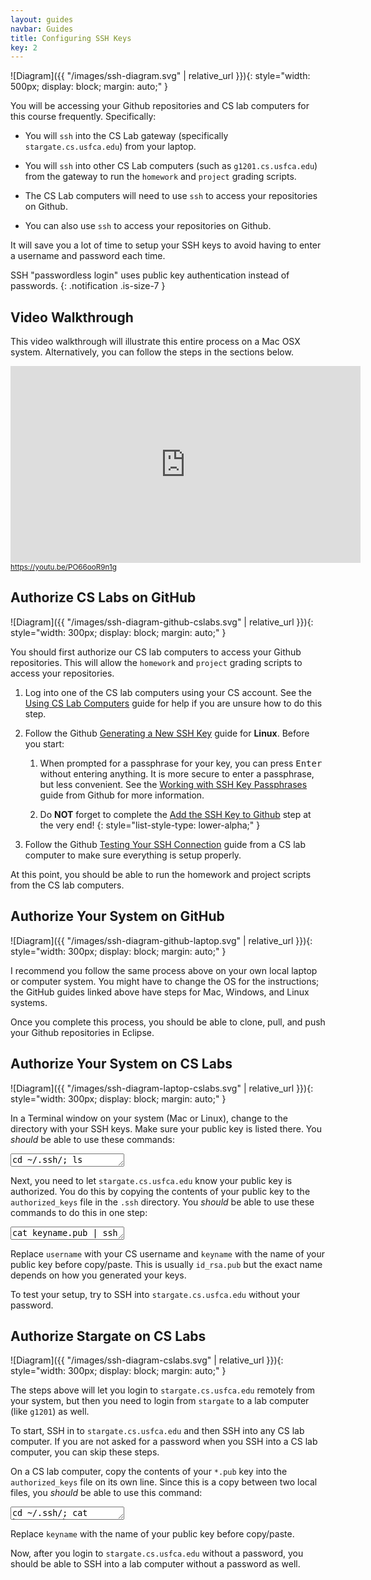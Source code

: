 ```yaml
---
layout: guides
navbar: Guides
title: Configuring SSH Keys
key: 2
---
```


![Diagram]({{ "/images/ssh-diagram.svg" | relative_url }}){: style="width: 500px; display: block; margin: auto;" }

You will be accessing your Github repositories and CS lab computers for this course frequently. Specifically:

  - You will `ssh` into the CS Lab gateway (specifically `stargate.cs.usfca.edu`) from your laptop.

  - You will `ssh` into other CS Lab computers (such as `g1201.cs.usfca.edu`) from the gateway to run the `homework` and `project` grading scripts.

  - The CS Lab computers will need to use `ssh` to access your repositories on Github.

  - You can also use `ssh` to access your repositories on Github.

It will save you a lot of time to setup your SSH keys to avoid having to enter a username and password each time.

<i class="fas fa-info-circle"></i>
SSH "passwordless login" uses public key authentication instead of passwords.
{: .notification .is-size-7 }

## Video Walkthrough

This video walkthrough will illustrate this entire process on a Mac OSX system. Alternatively, you can follow the steps in the sections below.

<div>
  <iframe width="560" height="315" src="https://www.youtube.com/embed/PO66ooR9n1g?rel=0" frameborder="0" allow="autoplay; encrypted-media" allowfullscreen style="height: 315px;"></iframe>
  <br/>
  <small><a href="https://youtu.be/PO66ooR9n1g"><i class="fab fa-youtube"></i> https://youtu.be/PO66ooR9n1g</a></small>
</div>

## Authorize CS Labs on GitHub

![Diagram]({{ "/images/ssh-diagram-github-cslabs.svg" | relative_url }}){: style="width: 300px; display: block; margin: auto;" }

You should first authorize our CS lab computers to access your Github repositories. This will allow the `homework` and `project` grading scripts to access your repositories.

  1. Log into one of the CS lab computers using your CS account. See the [Using CS Lab Computers](using-cs-lab-computers.html) guide for help if you are unsure how to do this step.

  2. Follow the Github [Generating a New SSH Key](https://help.github.com/articles/generating-a-new-ssh-key-and-adding-it-to-the-ssh-agent/) guide for **Linux**. Before you start:

      1. When prompted for a passphrase for your key, you can press <kbd>Enter</kbd> without entering anything. It is more secure to enter a passphrase, but less convenient. See the [Working with SSH Key Passphrases](https://help.github.com/articles/working-with-ssh-key-passphrases/) guide from Github for more information.

      2. Do **NOT** forget to complete the [Add the SSH Key to Github](https://help.github.com/articles/adding-a-new-ssh-key-to-your-github-account/) step at the very end!
      {: style="list-style-type: lower-alpha;" }

  3. Follow the Github [Testing Your SSH Connection](https://help.github.com/articles/testing-your-ssh-connection/) guide from a CS lab computer to make sure everything is setup properly.

At this point, you should be able to run the homework and project scripts from the CS lab computers.

## Authorize Your System on GitHub

![Diagram]({{ "/images/ssh-diagram-github-laptop.svg" | relative_url }}){: style="width: 300px; display: block; margin: auto;" }

I recommend you follow the same process above on your own local laptop or computer system. You might have to change the OS for the instructions; the GitHub guides linked above have steps for Mac, Windows, and Linux systems.

Once you complete this process, you should be able to clone, pull, and push your Github repositories in Eclipse.

## Authorize Your System on CS Labs

![Diagram]({{ "/images/ssh-diagram-laptop-cslabs.svg" | relative_url }}){: style="width: 300px; display: block; margin: auto;" }

In a Terminal window on your system (Mac or Linux), change to the directory with your SSH keys. Make sure your public key is listed there. You *should* be able to use these commands:

<textarea class="copy textarea" rows="1" placeholder="cd ~/.ssh/; ls">cd ~/.ssh/; ls</textarea>

Next, you need to let `stargate.cs.usfca.edu` know your public key is authorized. You do this by copying the contents of your public key to the `authorized_keys` file in the `.ssh` directory. You *should* be able to use these commands to do this in one step:

<textarea class="copy textarea" rows="1">cat keyname.pub | ssh username@stargate.cs.usfca.edu "cat >> ~/.ssh/authorized_keys"</textarea>

Replace `username` with your CS username and `keyname` with the name of your public key before copy/paste. This is usually `id_rsa.pub` but the exact name depends on how you generated your keys.

To test your setup, try to SSH into `stargate.cs.usfca.edu` without your password.

## Authorize Stargate on CS Labs

![Diagram]({{ "/images/ssh-diagram-cslabs.svg" | relative_url }}){: style="width: 300px; display: block; margin: auto;" }

The steps above will let you login to `stargate.cs.usfca.edu` remotely from your system, but then you need to login from `stargate` to a lab computer (like `g1201`) as well.

To start, SSH in to `stargate.cs.usfca.edu` and then SSH into any CS lab computer. If you are not asked for a password when you SSH into a CS lab computer, you can skip these steps.

On a CS lab computer, copy the contents of your `*.pub` key into the `authorized_keys` file on its own line. Since this is a copy between two local files, you *should* be able to use this command:

<textarea class="copy textarea" rows="1">cd ~/.ssh/; cat keyname.pub >> authorized_keys</textarea>

Replace `keyname` with the name of your public key before copy/paste.

Now, after you login to `stargate.cs.usfca.edu` without a password, you should be able to SSH into a lab computer without a password as well.
